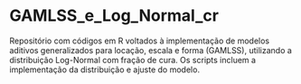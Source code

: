 # GAMLSS_e_Log_Normal_cr
Repositório com códigos em R voltados à implementação de modelos aditivos generalizados para locação, escala e forma (GAMLSS), utilizando a distribuição Log-Normal com fração de cura. Os scripts incluem a implementação da distribuição e ajuste do modelo.
